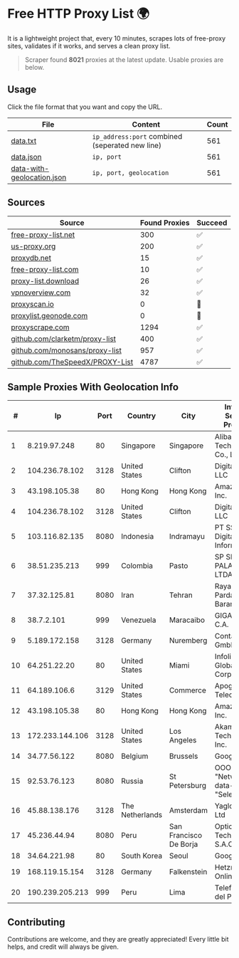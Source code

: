 
# Free HTTP Proxy List 🌍

It is a lightweight project that, every 10 minutes, scrapes lots of free-proxy sites, validates if it works, and serves a clean proxy list.


> Scraper found **8021** proxies at the latest update. Usable proxies are below.

## Usage

Click the file format that you want and copy the URL.


|File|Content|Count|
|----|-------|-----|
|[data.txt](https://raw.githubusercontent.com/themiralay/Proxy-List-World/master/data.txt)|`ip_address:port` combined (seperated new line)|561|
|[data.json](https://raw.githubusercontent.com/themiralay/Proxy-List-World/master/data.json)|`ip, port`|561|
|[data-with-geolocation.json](https://raw.githubusercontent.com/themiralay/Proxy-List-World/master/data-with-geolocation.json)|`ip, port, geolocation`|561|

## Sources

|Source|Found Proxies|Succeed|
|------|-------------|-------|
|[free-proxy-list.net](https://free-proxy-list.net)|300|✅|
|[us-proxy.org](https://www.us-proxy.org)|200|✅|
|[proxydb.net](http://proxydb.net)|15|✅|
|[free-proxy-list.com](https://free-proxy-list.com/?page=&port=&type%5B%5D=http&type%5B%5D=https&up_time=0&search=Search)|10|✅|
|[proxy-list.download](https://www.proxy-list.download/HTTP)|26|✅|
|[vpnoverview.com](https://vpnoverview.com/privacy/anonymous-browsing/free-proxy-servers)|32|✅|
|[proxyscan.io](https://www.proxyscan.io)|0|🚫|
|[proxylist.geonode.com](https://proxylist.geonode.com/api/proxy-list?limit=300&page=1&sort_by=lastChecked&sort_type=desc&protocols=http,https)|0|🚫|
|[proxyscrape.com](https://api.proxyscrape.com/v2/?request=displayproxies&protocol=http&timeout=10000&country=all&ssl=all&anonymity=all)|1294|✅|
|[github.com/clarketm/proxy-list](https://raw.githubusercontent.com/clarketm/proxy-list/master/proxy-list-raw.txt)|400|✅|
|[github.com/monosans/proxy-list](https://raw.githubusercontent.com/monosans/proxy-list/main/proxies/http.txt)|957|✅|
|[github.com/TheSpeedX/PROXY-List](https://raw.githubusercontent.com/TheSpeedX/PROXY-List/master/http.txt)|4787|✅|


## Sample Proxies With Geolocation Info

|#|Ip|Port|Country|City|Internet Service Provider|
|-|--|----|-------|----|-------------------------|
|1|8.219.97.248|80|Singapore|Singapore|Alibaba (US) Technology Co., Ltd.|
|2|104.236.78.102|3128|United States|Clifton|DigitalOcean, LLC|
|3|43.198.105.38|80|Hong Kong|Hong Kong|Amazon.com, Inc.|
|4|104.236.78.102|3128|United States|Clifton|DigitalOcean, LLC|
|5|103.116.82.135|8080|Indonesia|Indramayu|PT SSR Digital Informatika|
|6|38.51.235.213|999|Colombia|Pasto|SP SISTEMAS PALACIOS LTDA|
|7|37.32.125.81|8080|Iran|Tehran|Rayaneh Pardazan Baran Co. Ltd|
|8|38.7.2.101|999|Venezuela|Maracaibo|GIGAPOP, C.A.|
|9|5.189.172.158|3128|Germany|Nuremberg|Contabo GmbH|
|10|64.251.22.20|80|United States|Miami|Infolink Global Corporation|
|11|64.189.106.6|3129|United States|Commerce|Apogee Telecom Inc.|
|12|43.198.105.38|80|Hong Kong|Hong Kong|Amazon.com, Inc.|
|13|172.233.144.106|3128|United States|Los Angeles|Akamai Technologies, Inc.|
|14|34.77.56.122|8080|Belgium|Brussels|Google LLC|
|15|92.53.76.123|8080|Russia|St Petersburg|OOO "Network of data-centers "Selectel"|
|16|45.88.138.176|3128|The Netherlands|Amsterdam|Yaglom Labs Ltd|
|17|45.236.44.94|8080|Peru|San Francisco De Borja|Optical Technologies S.A.C.|
|18|34.64.221.98|80|South Korea|Seoul|Google LLC|
|19|168.119.15.154|3128|Germany|Falkenstein|Hetzner Online GmbH|
|20|190.239.205.213|999|Peru|Lima|Telefonica del Peru|



## Contributing

Contributions are welcome, and they are greatly appreciated! Every
little bit helps, and credit will always be given.

